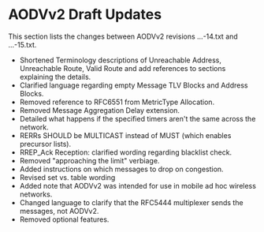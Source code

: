  

# AODVv2 Draft Updates

This section lists the changes between AODVv2 revisions ...-14.txt and ...-15.txt.

* Shortened Terminology descriptions of Unreachable Address, Unreachable Route, Valid Route and add references to sections explaining the details.
* Clarified language regarding empty Message TLV Blocks and Address Blocks.
* Removed reference to RFC6551 from MetricType Allocation.
* Removed Message Aggregation Delay extension.
* Detailed what happens if the specified timers aren't the same across the network.
* RERRs SHOULD be MULTICAST instead of MUST (which enables precursor lists).
* RREP_Ack Reception: clarified wording regarding blacklist check.
* Removed "approaching the limit" verbiage.
* Added instructions on which messages to drop on congestion.
* Revised set vs. table wording
* Added note that AODVv2 was intended for use in mobile ad hoc wireless networks.
* Changed language to clarify that the RFC5444 multiplexer sends the messages, not AODVv2.
* Removed optional features.

<!--
This section lists the changes between AODVv2 revisions ...-13.txt and ...-14.txt.

* Moved Address Type TLV Value definitions to IANA section.
* Removed use of MAX_HOPCOUNT and [](#RFC5444) msg-hop-limit, msg-hop-count.
* Allow only one Unconfirmed route.
* Incorporated changes from Justin Dean's review, including removing, moving, extending and clarifying text.
* Extended Introduction.
* Clarified wording such as "recently sent", "the expected time", or "the expected RREP_Ack" or substituted it with instructions.
* Extended and reorganized Security Considerations.
* Updated text regarding message prioritization.
* Updated text regarding buffering.
* Added references to other sections where needed for clarity.
* Added RteMsg.AckReqAddr to the Multicast Route Message Table to check whether an RREP_Ack was expected.
* Renamed AODVv2_INTERFACES to InterfaceSet, extended its definition.
* Added Route Error Table to check for duplicate RERR messages.
* Turned SHOULDs into MUSTs where appropriate.
* Updated forwarding plane text.
* RREPs MUST be regenerated if CONTROL_TRAFFIC_LIMIT is not reached
* Explained why you'd want to keep routes with a lost sequence number
* Included interfaces in the Neighbor Table, next hop neighbor monitoring and message transmission
* Clarified that AODVv2 currently doesn’t support RREQs for prefixes.


This section lists the changes between AODVv2 revisions ...-12.txt
and ...-13.txt.

* Updated uses of host and node.
* Removed use of Data Element.
* Added explanation of self-healing issue of hop-by-hop acknowledgements.
* Moved appendix on relocation of routing prefix to a different router into the main draft.
* Added notes on forwarding plane to the Overview and added to text in the Applicability Statement.
* Separated AODVv2's Local Route Set from the Routing Information Base.
* Updated Adjacency Monitoring to Next Hop Monitoring.
* Added extra description in Multicast Route Message Table section.
* Added extra notes on possible implementations of Local Route Set.
* Added short description of reactive routing protocols to Applicability Statement.
* Added extra note in Applicability Statement about multiple IP addresses per router interface.
* Used clear references to Neighbor.State and LocalRoute.State.
* Added reference for text aboute buffering TCP packets.
* Updated text about Route.State to be clear which routes may be copied to a Routing Information Base.
* Added explanation of when a route discovery might not be attempted and action taken instead.
* Added text to explain that routes to prefixes are learned when prefix lengths are included in AODVv2 messages.
* Changed rule for adding new route if current routes to the same address have Route.State set to Unconfirmed.
* Changed text about reporting broken routes to use MUST instead of SHOULD.
* Updated message processing algorithms to refer to Neighbor Table updates.
* Added extra explanation for use of AckReq in RREP message.
* Added extra explanation for RREP_Ack handling.
* Removed references to MTU in RERR section and updated processing rules.
* Removed reference to RFC 6621.
* Removed appendix about multi-homing.
* Removed appendix containing pseudo-code.
* Minor editorial improvements.
-->

<!--
## Changes between revisions 11 and 12
 This section lists the changes between AODVv2 revisions ...-11.txt
and ...-12.txt.

* Avoided use of "node" and "subnet" where possible.
* Improved separation of data structure information from protocol operation.
* Updated uses of the terms "IP address" and "packet" to be clearer.
* More consistent and accurate use of MUST, SHOULD, SHOULD NOT, and MAY, and added explanations of consequences of not implementing SHOULDs.
* Used consistent references to [](#RFC5444).
* Updated title to include "Version 2".
* Updated Overview to state differences from AODV, text about loop freedom and RFC 7182 in Overview.
* Updated Terminology and removed the Data Element table. Gave clearer definition of Router Client and Unreachable Address. 
* Updated Applicability Statement to draw attention to requirements of the forwarding plane, handling of uni-directional
  links, usage of IP addresses on multiple interfaces, and description of gateway functionality.  Added note about penalty for not storing persistent state. 
* Updated Router Client section and added cost to Router Client entry.
* Clarified that Neighbor Table needs only information on neighboring routers on discovered routes. 
* Updated Sequence Number section. Use only one sequence number per router. Added description of sequence number comparison.
* Updated descriptions of route states.
* Improved clarity of Metrics section, generic metric instead of hopcount, removed default metric type, added explanation of LoopFree.
* Improved Initialization section.
* Major update to Adjacency Monitoring section. Made it clear that if bidirectional connectivity is already confirmed, requesting 
  acknowledgement is unnecessary. Separated Neighbor Table Updates into separate section.
* Updated description of message prioritization near the control message generation limit. 
* Updated wording regarding [](#RFC6621).
* Added description of backoff used for message retries.
* Improved description of how unidirectional links are handled.
* Improved text regarding creation of Unconfirmed route entries.
* Improved section on determining redundancy of received multicast messages.
* Added section on interactions with the forwarding plane.
* Improved Route State section. Clarified action when Active route expires. Separated information on expunging routes on memory constrained routers.
* Updated RERR description to be clearer about triggers.
* Updated IANA section to include only newly defined Messages and TLVs, and define an Unspecified value for AddressType.
* Updated references.
* Updated section on Gateway behaviour.
* Updated Appendix D to include more checks on msg_hop_limit and msg_hop_count.
* Renamed MAX_TIME to INFINITY_TIME to make meaning clearer.



## Changes between revisions 10 and 11
 This section lists the changes between AODVv2 revisions ...-10.txt
and ...-11.txt.

* Updated Simple Internet Attachment section to clarify behaviour of IAR for incoming RREQ messages.


## Changes between revisions 9 and 10
 This section lists the changes between AODVv2 revisions ...-09.txt
and ...-10.txt.

* Updated [](#RFC5444) Representation section to add "Address Type" TLV, which explicitly declares 
  the meaning of addresses in the [](#RFC5444) Address Block.
* Relocated route state definitions. Minor improvements to clarity throughout.
* Updated definition of timed routes.
* More consistent use of OrigPrefixLen, TargPrefixLen, and Invalid.
* Mandated use of neighbor adjacency checking and support of AckReq and RREP_Ack and clarified related text.
* Changed order of LoopFree checking and route cost comparisons in Evaluating Route Information.
* Updated structure of section on Applying Route Updates.
* Updated AckReq to include intended next hop address, and RREP to be multicast if intended next hop is not a 
  confirmed neighbor.
* Clarified that gateway router is not default router.  

## Changes between revisions 8 and 9
 This section lists the changes between AODVv2 revisions ...-08.txt
and ...-09.txt.

* Numerous editorial improvements were made, including relocation/removal/renaming/adding of some 
  sections and text, collection and tidying of scattered text on same topic, formatting made more 
  consistent to improve readability.
* Removed mentions of precursors from main text, except one mention in Route Table Entry.
* Removed use of MIN_METRIC which was not defined.
* Changed Current_Time to CurrentTime for consistency.
* Changed OrigAddrMetric and TargAddrMetric to OrigMetric and TargMetric respectively.
* Updated Overview to simplify and provide a broader summary.
* Updated Terminology definitions, Data Elements tables and combined sections.
* Updated Applicability Statement to move some of the non-applicability text and to simplify 
  what remains.
* Updated TLV names to conform to existing naming style.
* Updated Blacklist to be a NeighborList to include neighbors that have confirmed bidirectional 
  connectivity.
* Updated messages processed if router on blacklist and which are indicators of bidirectional links.
* Added RemoveTime to RteMsg Table section.
* Added short description of timed route to Route Table Entry section but removed Route.Timed 
  flag. Route is timed if its expiration time is not MAX_TIME.
* Added Unconfirmed route state for route to OrigAddr learned from RREQ.
* Updated AODVv2 Protocol Operations section and subsections, including Initialization, Adjacency 
  Monitoring, making algorithms easier to read and making notation consistent, general improvements 
  to the text.
* Updated Route Discovery, Retries and Buffering to include a more complete description of the route 
  discovery process.
* Updated wording relating to different metric types.
* Added text regarding control message limit in Message Transmission section.
* Added short explanation of positive/negative effects of buffering.
* Simplified the packet diagrams, since some of their contents was already explained in the 
  text below and then again as part of generation, reception and regeneration processes.
* Clarified some elements of the message content descriptions.
* Moved MetricType above MetricList in message sections, for consistency.
* Mirrored structure throughout AODVv2 Protocol Messages.
* Changed RREQ and RREP's use of Lists when only one entry is necessary.
* Added some pre-message-generation checks.
* Ensured consistency in regeneration (if msg-hop-limit is reduced to zero, do not regenerate).
* Removed statements about neighbors but added blacklist checks where necessary.
* Noted that RREQ retries SHOULD increase the SeqNum.
* Added statement that implementations SHOULD retry sending RREP.
* Added text explaining what happens if RREP is lost, regarding blacklisting and RREQ retries.
* Removed hop limit from RREP_Ack. Changed order of blacklist check.
* Updated RERR so that multiple metric types can be reported in the same message. 
* Updated RERR reception processing to ensure PktSource deletes the contained route.
* Added text to show that if a router is the destination of a RERR, the RERR is not regenerated.
* Added text that RERRs SHOULD NOT be created if the same RERR has recently been sent.
* Updated [](#RFC5444) overview and simplified/rearranged text in this section.
* Major update to [](#RFC5444) representation section
* Updated RERR's [](#RFC5444) representation so that PktSource is placed in Address Block, and updated 
  IANA section to make PktSource an Address Block TLV to indicate which address is PktSource.
* Described use of extension type in Metric TLV to represent MetricType, and the interpretation 
  when using the default metric type.
* Removed Multicast RREP as an optional feature.
* Updated Precursor Lists section to include options for precursor information to store.
* Updated Security Considerations.
 

## Changes between revisions 7 and 8
 This section lists the changes between AODVv2 revisions ...-07.txt
and ...-08.txt.

* MetricType is now an Address Block TLV. Minor changes to the text. By using an extension 
type in the Metric TLV we can represent MetricType more elegantly in the [](#RFC5444) message. 
* Updated Overview to be slightly more concise.
* Moved MetricType next to Metric when mentioned for better flow.
* Added text to Applicability to address comments on mailing list regarding gateway
behavior and NHDP HELLO messages.
* Removed paragraph in AODVv2 Message Transmission section regarding TTL.
* Added reference where precursors are mentioned in route table entry.
* Added text to bidirectionality explanation regarding NHDP HELLO messages and lower
layer triggers.
* Clarified blacklist removal with SHOULD rather than MAY.
* Removed pseudo-code from section on evaluating incoming routing information.
* Clarified rules for expunging route entries on memory-constrained devices.
* Clarified the use of exponential backoff for route discovery attempts.
* Small updates to message sections. Removed steps about checking if neighbors.
* Renamed [](#RFC5444) parser to multiplexer in Section 10.
* Removed "optional feature" to include multiple addresses in RERR.
* Removed MetricType from the Message TLV Type Specification.
* Updated Security Considerations.
* Added reference to RFC 7182.
* Small updates to message algorithms, including moving MetricType from Message TLV 
to the Metric TLV in the Address Block TLV Block, and only generating RERR if an Active 
route was made Invalid.



## Changes between revisions 6 and 7
This section lists the changes since AODVv2 revision ...-06.txt

* Added Victoria Mercieca as co-author.
* Reorganized protocol message descriptions into major subsections for each protocol 
message.  For protocol messages, organized processing into Generation, Reception, and
Regeneration subsections.
* Separated RREQ and RREP message processing description into separate major
subsection which had previously been combined into RteMsg description.
* Enlarged RREQ Table function to include similar processing for optional flooded RREP 
messages.  The table name has been correspondingly been changed to be the Table for 
Multicast RteMsgs.
* Moved sections for Multiple Interfaces and AODVv2 Control Message Generation Limits to 
be major subsections of the AODVv2 Protocol Operations section.
* Reorganized the protocol message processing steps into the subsections
as previously described, adopting a more step-by-step presentation.
* Coalesced the router states Broken and Expired into a new combined state
named the Invalid state.  No changes in processing are required for this.
* Merged the sections describing Next-hop Router Adjacency Monitoring and Blacklists.
* Specified that routes created during Route Discovery are marked as Idle routes.  If they 
are used for carrying data they become Active routes.
* Added Route.LastSeqNumUpdate information to route table, so that route activity and 
sequence number validity can be tracked separately. An active route can still forward 
traffic even if the sequence number has not been refreshed within MAX_SEQNUM_LIFETIME.
* Mandated implementation of RREP_Ack as response to AckReq Message TLV in RREP messages.  
Added field to RREP_Ack to ensure correspondence to the correct AckReq message.
* Added explanations for what happens if protocol constants are given different values on 
different AODVv2 routers.
* Specified that AODVv2 implementations are free to choose their own
heuristics for reducing multicast overhead, including RFC 6621.
* Added appendix to identify AODVv2 requirements from OS implementation of IP and ICMP.
* Deleted appendix showing example [](#RFC5444) packet formats.
* Clarification on the use of RFC 5497 VALIDITY_TIME.
* In Terminology, deleted superfluous definitions, added missing definitions.
* Numerous editorial improvements and clarifications.

## Changes between revisions 5 and 6
This section lists the changes between AODVv2 revisions ...-05.txt
and ...-06.txt.

* Added Lotte Steenbrink as co-author.
* Reorganized section on Metrics to improve readability by putting specific topics into 
subsections.
* Introduced concept of data element, which is used to clarify the method of enabling [](#RFC5444) 
representation for AODVv2 data elements.  A list of Data Elements was introduced in 
section 3, which provides a better understanding of their role than was previously supplied 
by the table of notational devices.
* Replaced instances of OrigNode by OrigAddr whenever the more specific meaning is appropriate.
Similarly for instances of other node versus address terminology.
* Introduced concepts of PrefixLengthList and MetricList in order to avoid use of index-based 
terminology such as OrigNdx and TargNdx.
* Added section 5, "AODVv2 Message Transmission", describing the intended interface to [](#RFC5444).
* Included within the main body of the specification the mandatory setting of the TLV flag 
thassingleindex for TLVs OrigSeqNum and TargSeqNum.
* Removed the Route.Timed state.  Created a new flag for route table entries known as 
Route.Timed.  This flag can be set when the route is in the active state.  Previous description 
would require that the route table entry be in two states at the same time, which seems to be 
misleading.  The new flag is used to clarify other specification details for Timed routes.
* Created table 3 to show the correspondence between AODVv2 data elements and [](#RFC5444) message 
components.
* Replaced "invalid" terminology by the more specific terms "broken" or "expired" where 
appropriate.
* Eliminated the instance of duplicate specification for inclusion of OrigNode (now, 
OrigAddr) in the message.
* Corrected the terminology to be Mid instead of Tail for the trailing address bits of 
OrigAddr and TargAddr for the example message formats in the appendices.
* Repaired remaining instances of phraseology that could be construed as indicating that 
AODV only supports a single network interface.
* Numerous editorial improvements and clarifications.


## Changes between revisions 4 and 5
This section lists the changes between AODVv2 revisions ...-04.txt
and ...-05.txt.

* Normative text moved out of definitions into the relevant section of the body of the 
specification.
* Editorial improvements and improvements to consistent terminology were made.  Replaced 
"retransmit" by the slightly more accurate term "regenerate".
* Issues were resolved as discussed on the mailing list.
* Changed definition of LoopFree as suggested by Kedar Namjoshi and Richard Trefler to avoid 
the failure condition that they have described. In order to make understanding easier, 
replaced abstract parameters R1 by RteMsg and R2 by Route to reduce the level of abstraction 
when the function LoopFree is discussed.
* Added text to clarify that different metrics may have different data types and different 
ranges of acceptable values.
* Added text to section "RteMsg Structure" to emphasize the proper use of [](#RFC5444).
* Included within the main body of the specification the mandatory setting of the TLV flag 
thassingleindex for TLVs OrigSeqNum and TargSeqNum.
* Made more extensive use of the AdvRte terminology, in order to better distinguish 
between the incoming RREQ or RREP message (i.e., RteMsg) versus the route advertised by 
the RteMsg (i.e., AdvRte).


## Changes between revisions 3 and 4
This section lists the changes between AODVv2 revisions ...-03.txt
and ...-04.txt.

* An appendix was added to exhibit algorithmic code for implementation of AODVv2 functions.
* Numerous editorial improvements and improvements to consistent terminology were made. 
Terminology related to prefix lengths was made consistent.  Some items listed in 
"Notational Conventions" were no longer used, and so deleted.
* Issues were resolved as discussed on the mailing list.
* Appropriate instances of "may" were changed to "MAY".
* Definition inserted for "upstream".
* Route.Precursors included as an \*optional\* route table field
* Reworded text to avoid use of "relevant".
* Deleted references to "DestOnly" flag.
* Refined statements about MetricType TLV to allow for omission when MetricType == HopCount.
* Bulletized list in section 8.1
* ENABLE_IDLE_UNREACHABLE renamed to be ENABLE_IDLE_IN_RERR
* Transmission and subscription to LL-MANET-Routers converted to MUST from SHOULD.


## Changes between revisions 2 and 3
 This section lists the changes between AODVv2 revisions ...-02.txt
and ...-03.txt.

* The "Added Node" feature was removed.  This feature was intended to enable additional 
routing information to be carried within a RREQ or a RREP message, thus increasing the
amount of topological information available to nodes along a routing path.  However, 
enlarging the packet size to include information which might never be used can increase 
congestion of the wireless medium.  The feature can be included as an optional feature 
at a later date when better algorithms are understood for determining when the inclusion 
of additional routing information might be worthwhile.
* Numerous editorial improvements and improvements to consistent terminology were made. 
Instances of OrigNodeNdx and TargNodeNdx were replaced by OrigNdx and TargNdx, to be 
consistent with the terminology shown in [](#conventions).
* Example RREQ and RREP message formats shown in the Appendices were changed to use 
OrigSeqNum and TargSeqNum message TLVs instead of using the SeqNum message TLV.
* Inclusion of the OrigNode's SeqNum in the RREP message is not specified.  The processing 
rules for the OrigNode's SeqNum were incompletely specified in previous versions of the 
draft, and very little benefit is foreseen for including that information, since reverse 
path forwarding is used for the RREP.
* Additional acknowledgements were included, and contributors names were alphabetized.
* Definitions in the Terminology section capitalize the term to be defined.
* Uncited bibliographic entries deleted.
* Ancient "Changes" sections were deleted.
-->